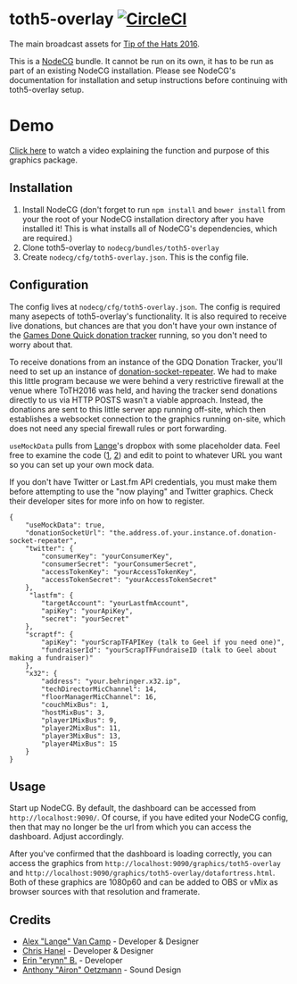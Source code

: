 # toth5-overlay [![CircleCI](https://circleci.com/gh/TipoftheHats/toth5-overlay.svg?style=svg&circle-token=dac175649e102641f7aaed825ebabcaae330f7e2)](https://circleci.com/gh/TipoftheHats/toth5-overlay)
The main broadcast assets for [Tip of the Hats 2016](http://tipofthehats.org/).

This is a [NodeCG](http://github.com/nodecg/nodecg) bundle. It cannot be run on its own, it has to be run as part of an existing NodeCG installation. Please see NodeCG's documentation for installation and setup instructions before continuing with toth5-overlay setup.

# Demo
[Click here](https://youtu.be/F0xGN-aSytA) to watch a video explaining the function and purpose of this graphics package.

## Installation
1. Install NodeCG (don't forget to run `npm install` and `bower install` from your the root of your NodeCG installation directory after you have installed it! This is what installs all of NodeCG's dependencies, which are required.)
2. Clone toth5-overlay to `nodecg/bundles/toth5-overlay`
3. Create `nodecg/cfg/toth5-overlay.json`. This is the config file.

## Configuration
The config lives at `nodecg/cfg/toth5-overlay.json`. The config is required many asepects of toth5-overlay's functionality. 
It is also required to receive live donations, but chances are that you don't have your own instance of the [Games Done Quick donation tracker](https://github.com/GamesDoneQuick/donation-tracker) running, so you don't need to worry about that.

To receive donations from an instance of the GDQ Donation Tracker, you'll need to set up an instance of [donation-socket-repeater](https://github.com/TipoftheHats/donation-socket-repeater).
We had to make this little program because we were behind a very restrictive firewall at the venue where ToTH2016 was held,
and having the tracker send donations directly to us via HTTP POSTS wasn't a viable approach. Instead, the donations are
sent to this little server app running off-site, which then establishes a websocket connection to the graphics running on-site,
which does not need any special firewall rules or port forwarding.

`useMockData` pulls from [Lange](https://github.com/Lange)'s dropbox with some placeholder data. Feel free to examine the code 
([1](https://github.com/TipoftheHats/toth5-overlay/blob/932bdbe87392c16d43140620e07c81d23447ecdd/extension/bids.js#L41), 
[2](https://github.com/TipoftheHats/toth5-overlay/blob/932bdbe87392c16d43140620e07c81d23447ecdd/extension/completed-challenges.js#L23)) 
and edit to point to whatever URL you want so you can set up your own mock data.

If you don't have Twitter or Last.fm API credentials, you must make them before attempting to use the "now playing" and 
Twitter graphics. Check their developer sites for more info on how to register.
```
{
	"useMockData": true,
	"donationSocketUrl": "the.address.of.your.instance.of.donation-socket-repeater",
	"twitter": {
		"consumerKey": "yourConsumerKey",
		"consumerSecret": "yourConsumerSecret",
		"accessTokenKey": "yourAccessTokenKey",
		"accessTokenSecret": "yourAccessTokenSecret"
	},
	 "lastfm": {
		"targetAccount": "yourLastfmAccount",
		"apiKey": "yourApiKey",
		"secret": "yourSecret"
	},
	"scraptf": {
		"apiKey": "yourScrapTFAPIKey (talk to Geel if you need one)",
		"fundraiserId": "yourScrapTFFundraiseID (talk to Geel about making a fundraiser)"
	},
	"x32": {
		"address": "your.behringer.x32.ip",
		"techDirectorMicChannel": 14,
		"floorManagerMicChannel": 16,
		"couchMixBus": 1,
		"hostMixBus": 3,
		"player1MixBus": 9,
		"player2MixBus": 11,
		"player3MixBus": 13,
		"player4MixBus": 15
	}
}
```

## Usage
Start up NodeCG. By default, the dashboard can be accessed from `http://localhost:9090/`. Of course, 
if you have edited your NodeCG config, then that may no longer be the url from which you can access the dashboard. 
Adjust accordingly.

After you've confirmed that the dashboard is loading correctly, you can access the graphics from 
`http://localhost:9090/graphics/toth5-overlay` and `http://localhost:9090/graphics/toth5-overlay/dotafortress.html`. 
Both of these graphics are 1080p60 and can be added to OBS or vMix as browser sources with that resolution and framerate.

## Credits
- [Alex "Lange" Van Camp](http://alexvan.camp/) - Developer & Designer
- [Chris Hanel](http://chrishanel.com/) - Developer & Designer
- [Erin "erynn" B.](https://github.com/erynnb) - Developer
- [Anthony "Airon" Oetzmann](http://aironaudio.weebly.com/) - Sound Design
